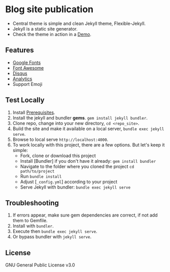 # Blog site publication
* Central theme is simple and clean Jekyll theme, Flexible-Jekyll.
* Jekyll is a static site generator. 
* Check the theme in action in a 
[Demo](https://artemsheludko.github.io/flexible-jekyll/).




## Features

- [Google Fonts](https://fonts.google.com/)
- [Font Awesome](http://fontawesome.io/)
- [Disqus](https://disqus.com/)
- [Analytics](https://analytics.google.com/analytics/web/)
- Support Emoji

## Test Locally
1. Install [Prerequisites](https://jekyllrb.com/docs/). 
2. Install the jekyll and bundler **gems**. `gem install jekyll bundler`.
3. Clone repo, change into your new directory, `cd <repo_site>`.
4. Build the site and make it available on a local server, `bundle exec jekyll serve`.
5. Browse to local serve `http://localhost:4000`.
6. To work locally with this project, there are a few options. But let's keep it simple:
    - Fork, clone or download this project
    - Install [Bundler] if you don't have it already: `gem install bundler`
    - Navigate to the folder where you cloned the project `cd path/to/project`
    - Run `bundle install`
    - Adjust [`_config.yml`] according to your project
    - Serve Jekyll with bundler: `bundle exec jekyll serve`

## Troubleshooting
1. If errors appear, make sure gem dependencies are correct, if not add them to Gemfile.
2. Install with `bundler`.
3. Execute then `bundle exec jekyll serve`.
4. Or bypass bundler with `jekyll serve`.


## License

GNU General Public License v3.0
